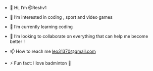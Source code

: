 - 👋 Hi, I’m @Reshv1
- 👀 I’m interested in coding , sport and video games
- 🌱 I’m currently learning coding
- 💞️ I’m looking to collaborate on everything that can help me become better !
- 📫 How to reach me leo31370@gmail.com

- ⚡ Fun fact: I love badminton 🏸

<!---
Reshv1/Reshv1 is a ✨ special ✨ repository because its `README.md` (this file) appears on your GitHub profile.
You can click the Preview link to take a look at your changes.
--->

